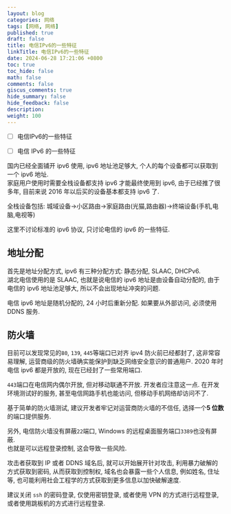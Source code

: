 ```yaml
---
layout: blog
categories: 网络
tags: [网络, 网络]
published: true
draft: false
title: 电信IPv6的一些特征
linkTitle: 电信IPv6的一些特征
date: 2024-06-28 17:21:06 +0800
toc: true
toc_hide: false
math: false
comments: false
giscus_comments: true
hide_summary: false
hide_feedback: false
description: 
weight: 100
---
```


- [ ] 电信IPv6的一些特征

- [ ] 电信 IPv6 的一些特征

国内已经全面铺开 ipv6 使用, ipv6 地址池足够大, 个人的每个设备都可以获取到一个 ipv6 地址.  
家庭用户使用时需要全栈设备都支持 ipv6 才能最终使用到 ipv6, 由于已经推了很多年, 目前来说 2016 年以后买的设备基本都支持 ipv6 了.

全栈设备包括: 城域设备->小区路由->家庭路由(光猫,路由器)->终端设备(手机,电脑,电视等)

这里不讨论标准的 ipv6 协议, 只讨论电信的 ipv6 的一些特征.

## 地址分配

首先是地址分配方式, ipv6 有三种分配方式: 静态分配, SLAAC, DHCPv6.  
湖北电信使用的是 SLAAC, 也就是说电信的 ipv6 地址是由设备自动分配的, 由于电信的 ipv6 地址池足够大, 所以不会出现地址冲突的问题.

电信 ipv6 地址是随机分配的, 24 小时后重新分配. 如果要从外部访问, 必须使用 DDNS 服务.

## 防火墙

目前可以发现常见的`80`, `139`, `445`等端口已对齐 ipv4 防火前已经都封了, 这非常容易理解, 运营商级的防火墙确实能保护到缺乏网络安全意识的普通用户. 2020 年时电信 ipv6 都是开放的, 现在已经封了一些常用端口.

`443`端口在电信网内偶尔开放, 但对移动联通不开放. 开发者应注意这一点. 在开发环境测试好的服务, 甚至电信网路手机也能访问, 但移动手机网络却访问不了.

基于简单的防火墙测试, 建议开发者牢记对运营商防火墙的不信任, 选择一个**5 位数**的端口提供服务.

另外, 电信防火墙没有屏蔽`22`端口, Windows 的远程桌面服务端口`3389`也没有屏蔽.  
也就是可以远程登录控制, 这会导致一些风险.

攻击者获取到 IP 或者 DDNS 域名后, 就可以开始展开针对攻击, 利用暴力破解的方式获取到密码, 从而获取到控制权, 域名也会暴露一些个人信息, 例如姓名, 住址等, 也可能利用社会工程学的方式获取到更多信息以加快破解速度.

建议关闭 `ssh` 的密码登录, 仅使用密钥登录, 或者使用 VPN 的方式进行远程登录, 或者使用跳板机的方式进行远程登录.
